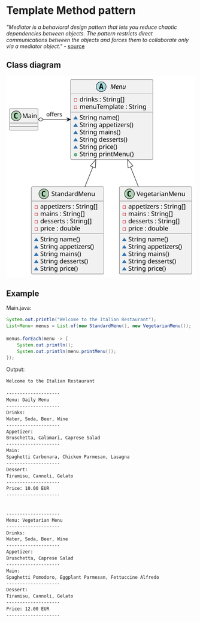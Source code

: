 # Template Method pattern

*"Mediator is a behavioral design pattern that lets you reduce chaotic dependencies between objects. The pattern restricts direct communications between the objects and forces them to collaborate only via a mediator object."* - [source](https://refactoring.guru/design-patterns/template-method)

## Class diagram

![class-diagram](class-diagram.svg)

## Example

Main.java:

```java
System.out.println("Welcome to the Italian Restaurant");
List<Menu> menus = List.of(new StandardMenu(), new VegetarianMenu());

menus.forEach(menu -> {
    System.out.println();
    System.out.println(menu.printMenu());
});
```
Output:

```bash
Welcome to the Italian Restaurant

--------------------
Menu: Daily Menu
--------------------
Drinks:
Water, Soda, Beer, Wine
--------------------
Appetizer:
Bruschetta, Calamari, Caprese Salad
--------------------
Main:
Spaghetti Carbonara, Chicken Parmesan, Lasagna
--------------------
Dessert:
Tiramisu, Cannoli, Gelato
--------------------
Price: 10.00 EUR
--------------------


--------------------
Menu: Vegetarian Menu
--------------------
Drinks:
Water, Soda, Beer, Wine
--------------------
Appetizer:
Bruschetta, Caprese Salad
--------------------
Main:
Spaghetti Pomodoro, Eggplant Parmesan, Fettuccine Alfredo
--------------------
Dessert:
Tiramisu, Cannoli, Gelato
--------------------
Price: 12.00 EUR
--------------------
```